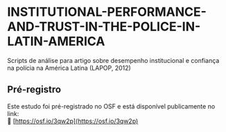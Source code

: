 # INSTITUTIONAL-PERFORMANCE-AND-TRUST-IN-THE-POLICE-IN-LATIN-AMERICA
Scripts de análise para artigo sobre desempenho institucional e confiança na polícia na América Latina (LAPOP, 2012)
## Pré-registro
Este estudo foi pré-registrado no OSF e está disponível publicamente no link:  
🔗 [https://osf.io/3qw2p](https://osf.io/3qw2p)
